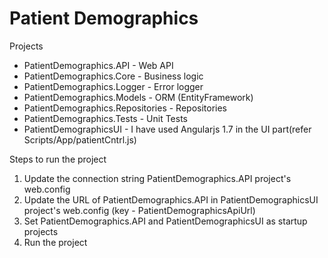 # Patient Demographics

Projects
 * PatientDemographics.API - Web API
 * PatientDemographics.Core - Business logic
 * PatientDemographics.Logger - Error logger 
 * PatientDemographics.Models - ORM (EntityFramework)
 * PatientDemographics.Repositories - Repositories
 * PatientDemographics.Tests - Unit Tests
 * PatientDemographicsUI - I have used Angularjs 1.7 in the UI part(refer Scripts/App/patientCntrl.js)
 
Steps to run the project
 1. Update the connection string PatientDemographics.API project's web.config
 2. Update the URL of PatientDemographics.API in PatientDemographicsUI project's web.config (key - PatientDemographicsApiUrl)
 3. Set PatientDemographics.API and PatientDemographicsUI as startup projects 
 4. Run the project

